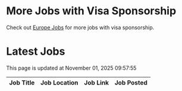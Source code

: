 # More Jobs with Visa Sponsorship

Check out [Europe Jobs](https://github.com/sureshparimi/europejobs#latest-jobs) for more jobs with visa sponsorship.

# Latest Jobs

This page is updated at November 01, 2025 09:57:55

| Job Title | Job Location | Job Link | Job Posted |
| --- | --- | --- | --- |
